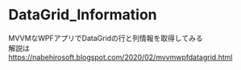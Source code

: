 # DataGrid_Information
MVVMなWPFアプリでDataGridの行と列情報を取得してみる  
解説は  
https://nabehirosoft.blogspot.com/2020/02/mvvmwpfdatagrid.html
